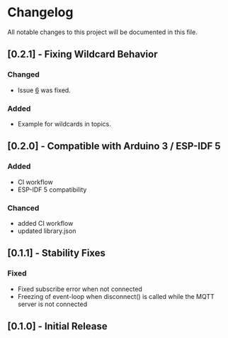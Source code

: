 # Changelog

All notable changes to this project will be documented in this file.

## [0.2.1] - Fixing Wildcard Behavior

### Changed

- Issue [6](https://github.com/theelims/PsychicMqttClient/issues/6) was fixed.

### Added

- Example for wildcards in topics.

## [0.2.0] - Compatible with Arduino 3 / ESP-IDF 5

### Added

- CI workflow
- ESP-IDF 5 compatibility

### Chanced

- added CI workflow
- updated library.json

## [0.1.1] - Stability Fixes

### Fixed

- Fixed subscribe error when not connected
- Freezing of event-loop when disconnect() is called while the MQTT server is not connected

## [0.1.0] - Initial Release
